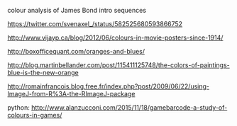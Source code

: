 colour analysis of James Bond intro sequences

https://twitter.com/svenaxel_/status/582525680593866752

http://www.vijayp.ca/blog/2012/06/colours-in-movie-posters-since-1914/

http://boxofficequant.com/oranges-and-blues/

http://blog.martinbellander.com/post/115411125748/the-colors-of-paintings-blue-is-the-new-orange

http://romainfrancois.blog.free.fr/index.php?post/2009/06/22/using-ImageJ-from-R%3A-the-RImageJ-package

python: 
http://www.alanzucconi.com/2015/11/18/gamebarcode-a-study-of-colours-in-games/
